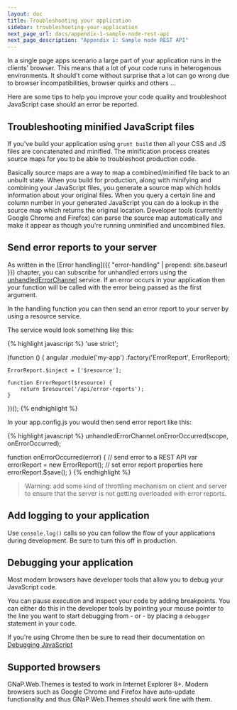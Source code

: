 ```yaml
---
layout: doc
title: Troubleshooting your application
sidebar: troubleshooting-your-application
next_page_url: docs/appendix-1-sample-node-rest-api
next_page_description: "Appendix 1: Sample node REST API"
---
```


In a single page apps scenario a large part of your application runs in the clients' browser. This means that a lot of your code runs in heterogenous environments. It should't come without surprise that a lot can go wrong due to browser incompatibilities, browser quirks and others ...

Here are some tips to help you improve your code quality and troubleshoot JavaScript case should an error be reported.

## Troubleshooting minified JavaScript files

If you've build your application using `grunt build` then all your CSS and JS files are concatenated and minified. The minification process creates source maps for you to be able to troubleshoot production code.

Basically source maps are a way to map a combined/minified file back to an unbuilt state. When you build for production, along with minifying and combining your JavaScript files, you generate a source map which holds information about your original files. When you query a certain line and column number in your generated JavaScript you can do a lookup in the source map which returns the original location. Developer tools (currently Google Chrome and Firefox) can parse the source map automatically and make it appear as though you're running unminified and uncombined files.

## Send error reports to your server

As written in the [Error handling]({{ "error-handling" | prepend: site.baseurl }}) chapter, you can subscribe for unhandled errors using the [unhandledErrorChannel](https://github.com/infrabel/GNaP.Web.Themes/blob/master/custom/gnap-angular/js/develop/gnap/unhandled-error.channel.js) service. If an error occurs in your application then your function will be called with the error being passed as the first argument.

In the handling function you can then send an error report to your server by using a resource service.

The service would look something like this:

{% highlight javascript %}
'use strict';

(function () {
    angular
        .module('my-app')
        .factory('ErrorReport', ErrorReport);

    ErrorReport.$inject = ['$resource'];

    function ErrorReport($resource) {
        return $resource('/api/error-reports');
    }
})();
{% endhighlight %}

In your app.config.js you would then send error report like this:

{% highlight javascript %}
unhandledErrorChannel.onErrorOccurred(scope, onErrorOccurred);

function onErrorOccurred(error) {
    // send error to a REST API
    var errorReport = new ErrorReport();
    // set error report properties here
    errorReport.$save();
}
{% endhighlight %}

> Warning: add some kind of throttling mechanism on client and server to ensure that the server is not getting overloaded with error reports.

## Add logging to your application

Use `console.log()` calls so you can follow the flow of your applications during development. Be sure to turn this off in production.

## Debugging your application

Most modern browsers have developer tools that allow you to debug your JavaScript code.

You can pause execution and inspect your code by adding breakpoints. You can either do this in the developer tools by pointing your mouse pointer to the line you want to start debugging from - or - by placing a `debugger` statement in your code.

If you're using Chrome then be sure to read their documentation on [Debugging JavaScript](https://developer.chrome.com/devtools/docs/javascript-debugging)

## Supported browsers

GNaP.Web.Themes is tested to work in Internet Explorer 8+. Modern browsers such as Google Chrome and Firefox have auto-update functionality and thus GNaP.Web.Themes should work fine with them.
